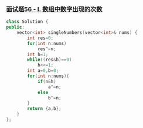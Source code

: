 ### [面试题56 - I. 数组中数字出现的次数](https://leetcode-cn.com/problems/shu-zu-zhong-shu-zi-chu-xian-de-ci-shu-lcof/)

```c++
class Solution {
public:
    vector<int> singleNumbers(vector<int>& nums) {
        int res=0;
        for(int n:nums)
            res^=n;
        int h=1;
        while((res&h)==0)
            h<<=1;
        int a=0,b=0;
        for(int n:nums){
            if(n&h)
                a^=n;
            else
                b^=n;
        }
        return {a,b};
    }
};
```

